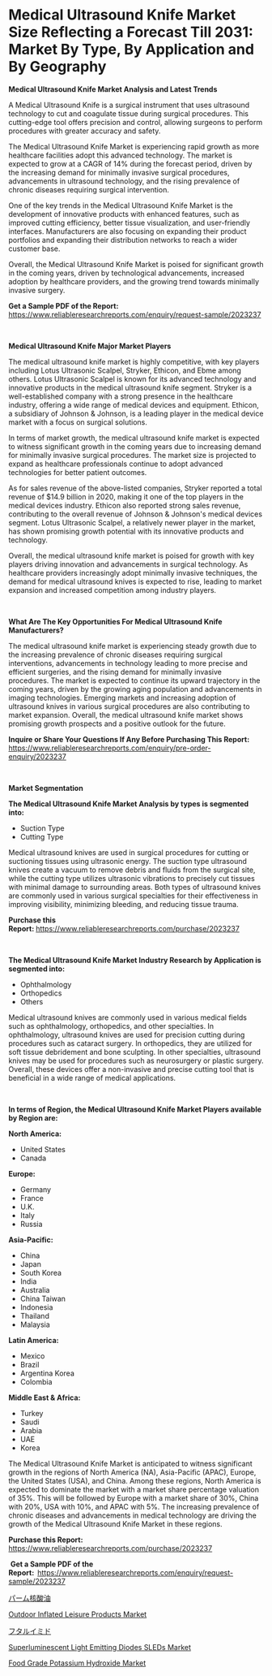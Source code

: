 <p><h1>Medical Ultrasound Knife Market Size Reflecting a Forecast Till 2031: Market By Type, By Application and By Geography</h1></p><p><strong>Medical Ultrasound Knife Market Analysis and Latest Trends</strong></p>
<p><p>A Medical Ultrasound Knife is a surgical instrument that uses ultrasound technology to cut and coagulate tissue during surgical procedures. This cutting-edge tool offers precision and control, allowing surgeons to perform procedures with greater accuracy and safety.</p><p>The Medical Ultrasound Knife Market is experiencing rapid growth as more healthcare facilities adopt this advanced technology. The market is expected to grow at a CAGR of 14% during the forecast period, driven by the increasing demand for minimally invasive surgical procedures, advancements in ultrasound technology, and the rising prevalence of chronic diseases requiring surgical intervention.</p><p>One of the key trends in the Medical Ultrasound Knife Market is the development of innovative products with enhanced features, such as improved cutting efficiency, better tissue visualization, and user-friendly interfaces. Manufacturers are also focusing on expanding their product portfolios and expanding their distribution networks to reach a wider customer base.</p><p>Overall, the Medical Ultrasound Knife Market is poised for significant growth in the coming years, driven by technological advancements, increased adoption by healthcare providers, and the growing trend towards minimally invasive surgery.</p></p>
<p><strong>Get a Sample PDF of the Report:&nbsp;</strong> <a href="https://www.reliableresearchreports.com/enquiry/request-sample/2023237">https://www.reliableresearchreports.com/enquiry/request-sample/2023237</a></p>
<p>&nbsp;</p>
<p><strong>Medical Ultrasound Knife Major Market Players</strong></p>
<p><p>The medical ultrasound knife market is highly competitive, with key players including Lotus Ultrasonic Scalpel, Stryker, Ethicon, and Ebme among others. Lotus Ultrasonic Scalpel is known for its advanced technology and innovative products in the medical ultrasound knife segment. Stryker is a well-established company with a strong presence in the healthcare industry, offering a wide range of medical devices and equipment. Ethicon, a subsidiary of Johnson & Johnson, is a leading player in the medical device market with a focus on surgical solutions.</p><p>In terms of market growth, the medical ultrasound knife market is expected to witness significant growth in the coming years due to increasing demand for minimally invasive surgical procedures. The market size is projected to expand as healthcare professionals continue to adopt advanced technologies for better patient outcomes.</p><p>As for sales revenue of the above-listed companies, Stryker reported a total revenue of $14.9 billion in 2020, making it one of the top players in the medical devices industry. Ethicon also reported strong sales revenue, contributing to the overall revenue of Johnson & Johnson's medical devices segment. Lotus Ultrasonic Scalpel, a relatively newer player in the market, has shown promising growth potential with its innovative products and technology.</p><p>Overall, the medical ultrasound knife market is poised for growth with key players driving innovation and advancements in surgical technology. As healthcare providers increasingly adopt minimally invasive techniques, the demand for medical ultrasound knives is expected to rise, leading to market expansion and increased competition among industry players.</p></p>
<p>&nbsp;</p>
<p><strong>What Are The Key Opportunities For Medical Ultrasound Knife Manufacturers?</strong></p>
<p><p>The medical ultrasound knife market is experiencing steady growth due to the increasing prevalence of chronic diseases requiring surgical interventions, advancements in technology leading to more precise and efficient surgeries, and the rising demand for minimally invasive procedures. The market is expected to continue its upward trajectory in the coming years, driven by the growing aging population and advancements in imaging technologies. Emerging markets and increasing adoption of ultrasound knives in various surgical procedures are also contributing to market expansion. Overall, the medical ultrasound knife market shows promising growth prospects and a positive outlook for the future.</p></p>
<p><strong>Inquire or Share Your Questions If Any Before Purchasing This Report:</strong> <a href="https://www.reliableresearchreports.com/enquiry/pre-order-enquiry/2023237">https://www.reliableresearchreports.com/enquiry/pre-order-enquiry/2023237</a></p>
<p>&nbsp;</p>
<p><strong>Market Segmentation</strong></p>
<p><strong>The Medical Ultrasound Knife Market Analysis by types is segmented into:</strong></p>
<p><ul><li>Suction Type</li><li>Cutting Type</li></ul></p>
<p><p>Medical ultrasound knives are used in surgical procedures for cutting or suctioning tissues using ultrasonic energy. The suction type ultrasound knives create a vacuum to remove debris and fluids from the surgical site, while the cutting type utilizes ultrasonic vibrations to precisely cut tissues with minimal damage to surrounding areas. Both types of ultrasound knives are commonly used in various surgical specialties for their effectiveness in improving visibility, minimizing bleeding, and reducing tissue trauma.</p></p>
<p><strong>Purchase this Report:&nbsp;</strong><a href="https://www.reliableresearchreports.com/purchase/2023237">https://www.reliableresearchreports.com/purchase/2023237</a></p>
<p>&nbsp;</p>
<p><strong>The Medical Ultrasound Knife Market Industry Research by Application is segmented into:</strong></p>
<p><ul><li>Ophthalmology</li><li>Orthopedics</li><li>Others</li></ul></p>
<p><p>Medical ultrasound knives are commonly used in various medical fields such as ophthalmology, orthopedics, and other specialties. In ophthalmology, ultrasound knives are used for precision cutting during procedures such as cataract surgery. In orthopedics, they are utilized for soft tissue debridement and bone sculpting. In other specialties, ultrasound knives may be used for procedures such as neurosurgery or plastic surgery. Overall, these devices offer a non-invasive and precise cutting tool that is beneficial in a wide range of medical applications.</p></p>
<p>&nbsp;</p>
<p><strong>In terms of Region, the Medical Ultrasound Knife Market Players available by Region are:</strong></p>
<p>
    <p> <strong> North America: </strong>
        <ul>
            <li>United States</li>
            <li>Canada</li>
        </ul>
        </p> 
    <p> <strong> Europe: </strong>
        <ul>
            <li>Germany</li>
            <li>France</li>
            <li>U.K.</li>
            <li>Italy</li>
            <li>Russia</li>
        </ul>
        </p> 
    <p> <strong> Asia-Pacific: </strong>
        <ul>
            <li>China</li>
            <li>Japan</li>
            <li>South Korea</li>
            <li>India</li>
            <li>Australia</li>
            <li>China Taiwan</li>
            <li>Indonesia</li>
            <li>Thailand</li>
            <li>Malaysia</li>
        </ul>
        </p> 
    <p> <strong> Latin America: </strong>
        <ul>
            <li>Mexico</li>
            <li>Brazil</li>
            <li>Argentina Korea</li>
            <li>Colombia</li>
        </ul>
        </p> 
    <p> <strong> Middle East & Africa: </strong>
        <ul>
            <li>Turkey</li>
            <li>Saudi</li>
            <li>Arabia</li>
            <li>UAE</li>
            <li>Korea</li>
        </ul>
    </p>
    </p>
<p><p>The Medical Ultrasound Knife Market is anticipated to witness significant growth in the regions of North America (NA), Asia-Pacific (APAC), Europe, the United States (USA), and China. Among these regions, North America is expected to dominate the market with a market share percentage valuation of 35%. This will be followed by Europe with a market share of 30%, China with 20%, USA with 10%, and APAC with 5%. The increasing prevalence of chronic diseases and advancements in medical technology are driving the growth of the Medical Ultrasound Knife Market in these regions.</p></p>
<p><strong>Purchase this Report: </strong><a href="https://www.reliableresearchreports.com/purchase/2023237">https://www.reliableresearchreports.com/purchase/2023237</a></p>
<p>&nbsp;<strong>Get a Sample PDF of the Report:&nbsp;&nbsp;</strong><a href="https://www.reliableresearchreports.com/enquiry/request-sample/2023237">https://www.reliableresearchreports.com/enquiry/request-sample/2023237</a></p>
<p><strong></strong></p>
<p><p><a href="https://medium.com/@alvaradolanezhpnoeeozz2ue/%E3%83%91%E3%83%BC%E3%83%A0%E3%82%AB%E3%83%BC%E3%83%8D%E3%83%AB%E9%85%B8%E6%B2%B9%E5%B8%82%E5%A0%B4%E3%81%AE%E3%83%88%E3%83%AC%E3%83%B3%E3%83%89%E3%81%A8%E5%B8%82%E5%A0%B4%E5%88%86%E6%9E%90%E3%81%8C2024%E5%B9%B4%E3%81%8B%E3%82%892031%E5%B9%B4%E3%81%BE%E3%81%A7%E4%BA%88%E6%B8%AC%E3%81%95%E3%82%8C%E3%81%A6%E3%81%84%E3%81%BE%E3%81%99-0db2e7ac018f">パーム核酸油</a></p><p><a href="https://view.publitas.com/reportprime-1/outdoor-inflated-leisure-products-market-furnish-information-about-market-size-market-share-market-dynamics-and-projections-spanning-from-2024-to-2031/">Outdoor Inflated Leisure Products Market</a></p><p><a href="https://medium.com/@alvaradolanezhpnoeeozz2ue/%E3%83%95%E3%82%BF%E3%83%AA%E3%83%9F%E3%83%89%E5%B8%82%E5%A0%B4%E8%A6%8F%E6%A8%A1-cagr-%E3%83%88%E3%83%AC%E3%83%B3%E3%83%892024-2030-374a46b72ecc">フタルイミド</a></p><p><a href="https://github.com/wusalecollins540tpqoz/Market-Research-Report-List-1/blob/main/superluminescent-light-emitting-diodes-sleds-market.md">Superluminescent Light Emitting Diodes SLEDs Market</a></p><p><a href="https://cat-emmental-94b.notion.site/Food-Grade-Potassium-Hydroxide-Market-Provides-a-Comprehensive-Analysis-Including-a-Macro-Overview-o-2f70d371c11e46f78f1d9bdd04da6eff">Food Grade Potassium Hydroxide Market</a></p></p>
